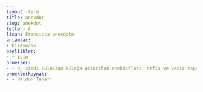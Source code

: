 ```yaml
---
layout: term
title: anekdot
slug: anekdot
letter: A
lisan: Fransızca anecdote
anlamlar:
- hikâyecik
ozellikler:
- - isim
ornekler:
- - O, şimdi kulaktan kulağa aktarılan anekdotları, nefis ve veciz esprileri ile anılageliyor.
orneklerkaynak:
- - Haldun Taner
---
```

